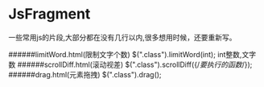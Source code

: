 JsFragment
==========

一些常用js的片段,大部分都在没有几行以内,很多想用时候，还要重新写。

######limitWord.html(限制文字个数)
        $(".class").limitWord(int);  int整数,文字数
######scrollDiff.html(滚动视差)
        $(".class").scrollDiff({/*要执行的函数*/});  
######drag.html(元素拖拽)
        $(".class").drag();

